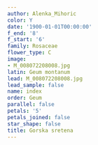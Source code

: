 ```yaml
---
author: Alenka_Mihoric
color: Y
date: '1900-01-01T00:00:00'
f_end: '8'
f_start: '6'
family: Rosaceae
flower_type: C
image:
- M_008072208008.jpg
latin: Geum montanum
lead: M_008072208008.jpg
lead_sample: false
name: index
order: Geum
parallel: false
petals: '5'
petals_joined: false
star_shape: false
title: Gorska sretena
---
```


